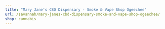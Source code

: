 ```yaml
---
title: "Mary Jane's CBD Dispensary - Smoke & Vape Shop Ogeechee"
url: /savannah/mary-janes-cbd-dispensary-smoke-and-vape-shop-ogeechee/
shop: cannabis
---
```

